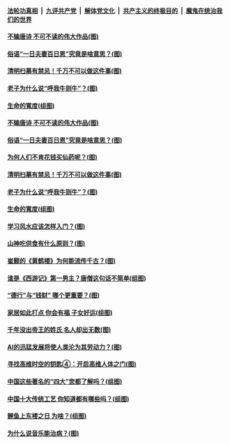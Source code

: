 

####  [法轮功真相](../../../../basic/blob/master/README.md?t=04011831) &nbsp;|&nbsp; [九评共产党](../../../../9ping.md/blob/master/README.md?t=04011831) &nbsp;|&nbsp; [解体党文化](../../../../jtdwh.md/blob/master/README.md?t=04011831)  &nbsp;|&nbsp; [共产主义的终极目的](../../../../gczydzjmd.md/blob/master/README.md?t=04011831) &nbsp;|&nbsp; [魔鬼在统治我们的世界](../../../../mgztzwmdsj.md/blob/master/README.md?t=04011831) 

#### [不输唐诗 不可不读的伟大作品(图)](../pages/p7/967420.md?t=04011831) 

#### [俗语“一日夫妻百日恩”究竟是啥意思？(图)](../pages/p7/967295.md?t=04011831) 

#### [清明扫墓有禁忌！千万不可以做这件事(图)](../pages/p7/967331.md?t=04011831) 

#### [老子为什么说“呼我牛则牛”？(图)](../pages/p7/967227.md?t=04011831) 

#### [生命的寬度(组图)](../pages/p7/967296.md?t=04011831) 


#### [不输唐诗 不可不读的伟大作品(图)](../pages/p7/967420.md?t=04011831) 

#### [俗语“一日夫妻百日恩”究竟是啥意思？(图)](../pages/p7/967295.md?t=04011831) 

#### [为何人们不肯花钱买仙药呢？(图)](../pages/p7/967356.md?t=04011831) 

#### [清明扫墓有禁忌！千万不可以做这件事(图)](../pages/p7/967331.md?t=04011831) 

#### [老子为什么说“呼我牛则牛”？(图)](../pages/p7/967227.md?t=04011831) 

#### [生命的寬度(组图)](../pages/p7/967296.md?t=04011831) 


#### [学习风水应该怎样入门？(图)](../pages/p7/967284.md?t=04011831) 

#### [山神吃供食有什么原则？(图)](../pages/p7/967121.md?t=04011831) 

#### [崔颢的《黄鹤楼》为何能流传千古？(图)](../pages/p7/967125.md?t=04011831) 

#### [谁是《西游记》第一男主？唐僧这句话不简单(组图)](../pages/p7/967132.md?t=04011831) 

#### [“德行”与“钱财” 哪个更重要？(图)](../pages/p7/967007.md?t=04011831) 

#### [家居如此打点 你会有福 子女好运(组图)](../pages/p7/966670.md?t=04011831) 

#### [千年没出帝王的姓氏 名人却出无数(图)](../pages/p7/966958.md?t=04011831) 

#### [AI的迅猛发展将使人类沦为其劳动力？(图)](../pages/p7/966997.md?t=04011831) 

#### [寻找高维时空的钥匙④：开启高维人体之门(图)](../pages/p7/967025.md?t=04011831) 

#### [中国这些著名的“四大”您都了解吗？(组图)](../pages/p7/966716.md?t=04011831) 

#### [中国十大传统工艺 你知道都有哪些吗？(组图)](../pages/p7/966922.md?t=04011831) 

#### [鲤鱼上东楼之日 为啥？(组图)](../pages/p7/966709.md?t=04011831) 

#### [为什么说音乐能治病？(图)](../pages/p7/966909.md?t=04011831) 

